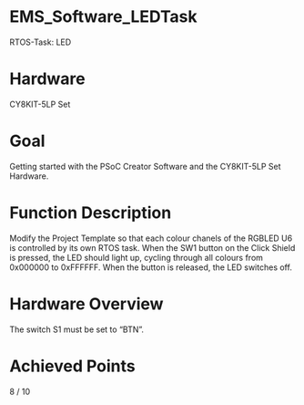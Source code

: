 # EMS_Software_LEDTask
RTOS-Task: LED 

# Hardware
CY8KIT-5LP Set

# Goal
Getting started with the PSoC Creator Software and the CY8KIT-5LP Set Hardware.

# Function Description
Modify the Project Template so that each colour chanels of the RGBLED U6 is controlled by its own RTOS task. When the SW1 button on the Click Shield is pressed, the LED should light up, cycling through all colours from 0x000000 to 0xFFFFFF. When the button is released, the LED switches off.

# Hardware Overview
The switch S1 must be set to “BTN”. 

# Achieved Points
8 / 10
